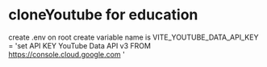 # cloneYoutube for education 

create .env on root 
create variable name is VITE_YOUTUBE_DATA_API_KEY = 'set API KEY  YouTube Data API v3  FROM https://console.cloud.google.com ' 